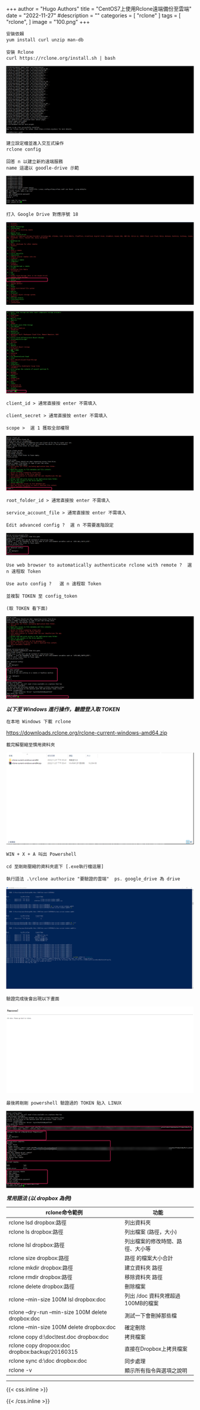 +++
author = "Hugo Authors"
title = "CentOS7上使用Rclone遠端備份至雲端"
date = "2022-11-27"
#description = ""
categories = [
    "rclone"
]
tags = [
    "rclone",
]
image = "100.png"
+++

    安裝依賴
    yum install curl unzip man-db

    安裝 Rclone
    curl https://rclone.org/install.sh | bash
    
   ![](401.png)
   
    建立設定檔並進入交互式操作
    rclone config
    
    回答 n 以建立新的遠端服務 
    name 這邊以 goodle-drive 示範
    
   ![](402.png)
   
    打入 Google Drive 對應序號 18
    
   ![](403.png)
   
   ![](404.png)
   
    client_id > 通常直接按 enter 不需填入
    
    client_secret > 通常直接按 enter 不需填入
    
    scope >  選 1 獲取全部權限
    
   ![](405.png)
   
    root_folder_id > 通常直接按 enter 不需填入
    
    service_account_file > 通常直接按 enter 不需填入
    
    Edit advanced config ?  選 n 不需要進階設定

   ![](406.png)
   
    Use web browser to automatically authenticate rclone with remote ?  選 n 遠程取 Token
    
    Use auto config ?   選 n 遠程取 Token
    
    並複製 TOKEN 至 config_token
    
    (取 TOKEN 看下面) 
    
   ![](407.png)
    
   ***以下至 Windows 進行操作，驗證登入取 TOKEN***
    
    在本地 Windows 下載 rclone
    
   https://downloads.rclone.org/rclone-current-windows-amd64.zip
   
    載完解壓縮至慣用資料夾
    
   ![](408.png)
   
    WIN + X + A 叫出 Powershell
    
    cd 至剛剛壓縮的資料夾底下 [.exe執行檔這層]
    
    執行語法 .\rclone authorize "要驗證的雲端"  ps. google_drive 為 drive
    
   ![](409.png)

    驗證完成後會出現以下畫面
    
   ![](410.png)
   
    最後將剛剛 powershell 驗證過的 TOKEN 貼入 LINUX
    
   ![](411.png)
   
   ***常用語法 (以 dropbox 為例)***
   
|  rclone命令範例	                                        | 功能								    |
|  ----------------------------------------------------- 	| ------------------------------------- |
|  rclone lsd dropbox:路徑									| 列出資料夾						  	|
|  rclone ls dropbox:路徑									| 列出檔案 (路徑，大小)				   	|
|  rclone lsl dropbox:路徑									| 列出檔案的修改時間、路徑、大小等		|
|  rclone size dropbox:路徑									| 路徑 的檔案大小合計					|
|  rclone mkdir dropbox:路徑								| 建立資料夾 路徑						|
|  rclone rmdir dropbox:路徑								| 移除資料夾 路徑						|
|  rclone delete dropbox:路徑								| 刪除檔案								|
|  rclone –min-size 100M lsl dropbox:doc					| 列出 /doc 資料夾裡超過100MB的檔案		|
|  rclone –dry-run –min-size 100M delete dropbox:doc		| 測試一下會刪掉那些檔					|
|  rclone –min-size 100M delete dropbox:doc				| 確定刪除								|
|  rclone copy d:\doc\test.doc dropbox:doc					| 拷貝檔案								|
|  rclone copy dropoox:doc dropbox:backup/20160315			| 直接在Dropbox上拷貝檔案				|
|  rclone sync d:\doc dropbox:doc							| 同步處理								|
|  rclone -v												| 顯示所有指令與選項之說明				|

***

{{< css.inline >}}
<style>
.emojify {
	font-family: Apple Color Emoji, Segoe UI Emoji, NotoColorEmoji, Segoe UI Symbol, Android Emoji, EmojiSymbols;
	font-size: 2rem;
	vertical-align: middle;
}
@media screen and (max-width:650px) {
  .nowrap {
    display: block;
    margin: 25px 0;
  }
}
</style>
{{< /css.inline >}}
